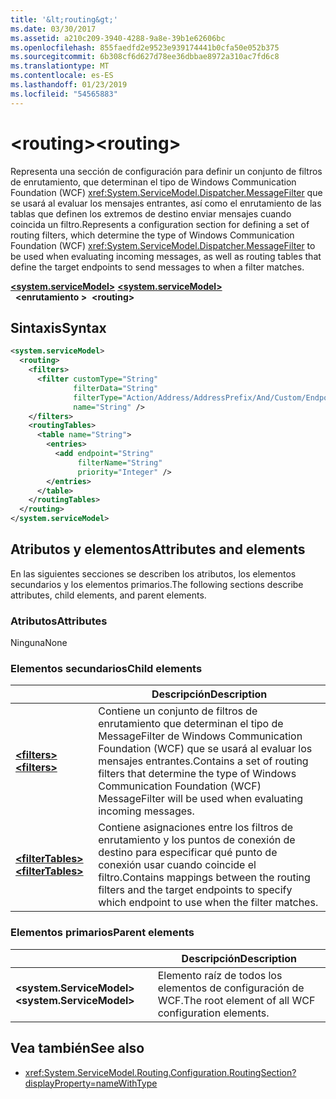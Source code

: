 ```yaml
---
title: '&lt;routing&gt;'
ms.date: 03/30/2017
ms.assetid: a210c209-3940-4288-9a8e-39b1e62606bc
ms.openlocfilehash: 855faedfd2e9523e939174441b0cfa50e052b375
ms.sourcegitcommit: 6b308cf6d627d78ee36dbbae8972a310ac7fd6c8
ms.translationtype: MT
ms.contentlocale: es-ES
ms.lasthandoff: 01/23/2019
ms.locfileid: "54565883"
---
```

# <a name="ltroutinggt"></a><span data-ttu-id="e52f1-102">&lt;routing&gt;</span><span class="sxs-lookup"><span data-stu-id="e52f1-102">&lt;routing&gt;</span></span>

<span data-ttu-id="e52f1-103">Representa una sección de configuración para definir un conjunto de filtros de enrutamiento, que determinan el tipo de Windows Communication Foundation (WCF) <xref:System.ServiceModel.Dispatcher.MessageFilter> que se usará al evaluar los mensajes entrantes, así como el enrutamiento de las tablas que definen los extremos de destino enviar mensajes cuando coincida un filtro.</span><span class="sxs-lookup"><span data-stu-id="e52f1-103">Represents a configuration section for defining a set of routing filters, which determine the type of Windows Communication Foundation (WCF) <xref:System.ServiceModel.Dispatcher.MessageFilter> to be used when evaluating incoming messages, as well as routing tables that define the target endpoints to send messages to when a filter matches.</span></span>

<span data-ttu-id="e52f1-104">[**\<system.serviceModel>**](system-servicemodel.md) </span><span class="sxs-lookup"><span data-stu-id="e52f1-104">[**\<system.serviceModel>**](system-servicemodel.md) </span></span>  
<span data-ttu-id="e52f1-105">&nbsp;&nbsp;**\<enrutamiento >**</span><span class="sxs-lookup"><span data-stu-id="e52f1-105">&nbsp;&nbsp;**\<routing>**</span></span>
  
## <a name="syntax"></a><span data-ttu-id="e52f1-106">Sintaxis</span><span class="sxs-lookup"><span data-stu-id="e52f1-106">Syntax</span></span>  
  
```xml  
<system.serviceModel>
  <routing>
    <filters>
      <filter customType="String"
              filterData="String"
              filterType="Action/Address/AddressPrefix/And/Custom/Endpoint/MatchAll/XPath"
              name="String" />
    </filters>
    <routingTables>
      <table name="String">
        <entries>
          <add endpoint="String"
               filterName="String"
               priority="Integer" />
        </entries>
      </table>
    </routingTables>
  </routing>
</system.serviceModel>
```  
  
## <a name="attributes-and-elements"></a><span data-ttu-id="e52f1-107">Atributos y elementos</span><span class="sxs-lookup"><span data-stu-id="e52f1-107">Attributes and elements</span></span>

<span data-ttu-id="e52f1-108">En las siguientes secciones se describen los atributos, los elementos secundarios y los elementos primarios.</span><span class="sxs-lookup"><span data-stu-id="e52f1-108">The following sections describe attributes, child elements, and parent elements.</span></span>

### <a name="attributes"></a><span data-ttu-id="e52f1-109">Atributos</span><span class="sxs-lookup"><span data-stu-id="e52f1-109">Attributes</span></span>

<span data-ttu-id="e52f1-110">Ninguna</span><span class="sxs-lookup"><span data-stu-id="e52f1-110">None</span></span>

### <a name="child-elements"></a><span data-ttu-id="e52f1-111">Elementos secundarios</span><span class="sxs-lookup"><span data-stu-id="e52f1-111">Child elements</span></span>

|     | <span data-ttu-id="e52f1-112">Descripción</span><span class="sxs-lookup"><span data-stu-id="e52f1-112">Description</span></span> |
| --- | ----------- |
| [<span data-ttu-id="e52f1-113">**\<filters>**</span><span class="sxs-lookup"><span data-stu-id="e52f1-113">**\<filters>**</span></span>](../../../../../docs/framework/configure-apps/file-schema/wcf/filters-of-routing.md) | <span data-ttu-id="e52f1-114">Contiene un conjunto de filtros de enrutamiento que determinan el tipo de MessageFilter de Windows Communication Foundation (WCF) que se usará al evaluar los mensajes entrantes.</span><span class="sxs-lookup"><span data-stu-id="e52f1-114">Contains a set of routing filters that determine the type of Windows Communication Foundation (WCF) MessageFilter will be used when evaluating incoming messages.</span></span> |
| [<span data-ttu-id="e52f1-115">**\<filterTables>**</span><span class="sxs-lookup"><span data-stu-id="e52f1-115">**\<filterTables>**</span></span>](../../../../../docs/framework/configure-apps/file-schema/wcf/filtertables.md) | <span data-ttu-id="e52f1-116">Contiene asignaciones entre los filtros de enrutamiento y los puntos de conexión de destino para especificar qué punto de conexión usar cuando coincide el filtro.</span><span class="sxs-lookup"><span data-stu-id="e52f1-116">Contains mappings between the routing filters and the target endpoints to specify which endpoint to use when the filter matches.</span></span> |

### <a name="parent-elements"></a><span data-ttu-id="e52f1-117">Elementos primarios</span><span class="sxs-lookup"><span data-stu-id="e52f1-117">Parent elements</span></span>

|     | <span data-ttu-id="e52f1-118">Descripción</span><span class="sxs-lookup"><span data-stu-id="e52f1-118">Description</span></span> |
| --- | ----------- |
| <span data-ttu-id="e52f1-119">**\<system.ServiceModel>**</span><span class="sxs-lookup"><span data-stu-id="e52f1-119">**\<system.ServiceModel>**</span></span> | <span data-ttu-id="e52f1-120">Elemento raíz de todos los elementos de configuración de WCF.</span><span class="sxs-lookup"><span data-stu-id="e52f1-120">The root element of all WCF configuration elements.</span></span> |

## <a name="see-also"></a><span data-ttu-id="e52f1-121">Vea también</span><span class="sxs-lookup"><span data-stu-id="e52f1-121">See also</span></span>

- <xref:System.ServiceModel.Routing.Configuration.RoutingSection?displayProperty=nameWithType>
